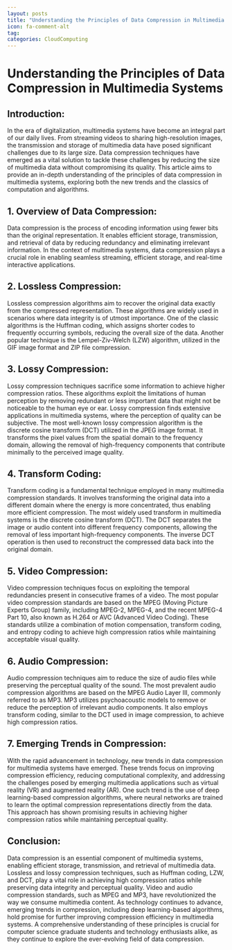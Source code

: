 ```yaml
---
layout: posts
title: "Understanding the Principles of Data Compression in Multimedia Systems"
icon: fa-comment-alt
tag:      
categories: CloudComputing
---
```



# Understanding the Principles of Data Compression in Multimedia Systems

## Introduction:
In the era of digitalization, multimedia systems have become an integral part of our daily lives. From streaming videos to sharing high-resolution images, the transmission and storage of multimedia data have posed significant challenges due to its large size. Data compression techniques have emerged as a vital solution to tackle these challenges by reducing the size of multimedia data without compromising its quality. This article aims to provide an in-depth understanding of the principles of data compression in multimedia systems, exploring both the new trends and the classics of computation and algorithms.

## 1. Overview of Data Compression:
Data compression is the process of encoding information using fewer bits than the original representation. It enables efficient storage, transmission, and retrieval of data by reducing redundancy and eliminating irrelevant information. In the context of multimedia systems, data compression plays a crucial role in enabling seamless streaming, efficient storage, and real-time interactive applications.

## 2. Lossless Compression:
Lossless compression algorithms aim to recover the original data exactly from the compressed representation. These algorithms are widely used in scenarios where data integrity is of utmost importance. One of the classic algorithms is the Huffman coding, which assigns shorter codes to frequently occurring symbols, reducing the overall size of the data. Another popular technique is the Lempel-Ziv-Welch (LZW) algorithm, utilized in the GIF image format and ZIP file compression.

## 3. Lossy Compression:
Lossy compression techniques sacrifice some information to achieve higher compression ratios. These algorithms exploit the limitations of human perception by removing redundant or less important data that might not be noticeable to the human eye or ear. Lossy compression finds extensive applications in multimedia systems, where the perception of quality can be subjective. The most well-known lossy compression algorithm is the discrete cosine transform (DCT) utilized in the JPEG image format. It transforms the pixel values from the spatial domain to the frequency domain, allowing the removal of high-frequency components that contribute minimally to the perceived image quality.

## 4. Transform Coding:
Transform coding is a fundamental technique employed in many multimedia compression standards. It involves transforming the original data into a different domain where the energy is more concentrated, thus enabling more efficient compression. The most widely used transform in multimedia systems is the discrete cosine transform (DCT). The DCT separates the image or audio content into different frequency components, allowing the removal of less important high-frequency components. The inverse DCT operation is then used to reconstruct the compressed data back into the original domain.

## 5. Video Compression:
Video compression techniques focus on exploiting the temporal redundancies present in consecutive frames of a video. The most popular video compression standards are based on the MPEG (Moving Picture Experts Group) family, including MPEG-2, MPEG-4, and the recent MPEG-4 Part 10, also known as H.264 or AVC (Advanced Video Coding). These standards utilize a combination of motion compensation, transform coding, and entropy coding to achieve high compression ratios while maintaining acceptable visual quality.

## 6. Audio Compression:
Audio compression techniques aim to reduce the size of audio files while preserving the perceptual quality of the sound. The most prevalent audio compression algorithms are based on the MPEG Audio Layer III, commonly referred to as MP3. MP3 utilizes psychoacoustic models to remove or reduce the perception of irrelevant audio components. It also employs transform coding, similar to the DCT used in image compression, to achieve high compression ratios.

## 7. Emerging Trends in Compression:
With the rapid advancement in technology, new trends in data compression for multimedia systems have emerged. These trends focus on improving compression efficiency, reducing computational complexity, and addressing the challenges posed by emerging multimedia applications such as virtual reality (VR) and augmented reality (AR). One such trend is the use of deep learning-based compression algorithms, where neural networks are trained to learn the optimal compression representations directly from the data. This approach has shown promising results in achieving higher compression ratios while maintaining perceptual quality.

## Conclusion:
Data compression is an essential component of multimedia systems, enabling efficient storage, transmission, and retrieval of multimedia data. Lossless and lossy compression techniques, such as Huffman coding, LZW, and DCT, play a vital role in achieving high compression ratios while preserving data integrity and perceptual quality. Video and audio compression standards, such as MPEG and MP3, have revolutionized the way we consume multimedia content. As technology continues to advance, emerging trends in compression, including deep learning-based algorithms, hold promise for further improving compression efficiency in multimedia systems. A comprehensive understanding of these principles is crucial for computer science graduate students and technology enthusiasts alike, as they continue to explore the ever-evolving field of data compression.